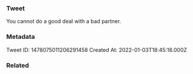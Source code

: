 ### Tweet
You cannot do a good deal with a bad partner.

### Metadata
Tweet ID: 1478075011206291458
Created At: 2022-01-03T18:45:18.000Z

### Related

